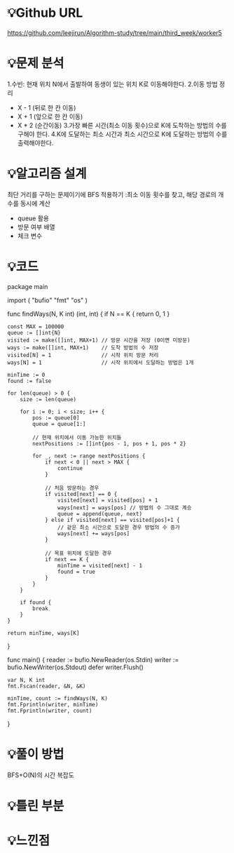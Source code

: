 # 💡Github URL
https://github.com/leejirun/Algorithm-study/tree/main/third_week/worker5

# 💡**문제 분석**
1.수빈: 현재 위치 N에서 출발하여 동생이 있는 위치 K로 이동해야한다.
2.이동 방법 정리
- X - 1 (뒤로 한 칸 이동)
- X + 1 (앞으로 한 칸 이동)
- X * 2 (순간이동)
3.가장 빠른 시간(최소 이동 횟수)으로 K에 도착하는 방법의 수를 구해야 한다.
4.K에 도달하는 최소 시간과 최소 시간으로 K에 도달하는 방법의 수를 출력해야한다.

# 💡**알고리즘 설계**
최단 거리를 구하는 문제이기에 BFS 적용하기
:최소 이동 횟수를 찾고, 해당 경로의 개수를 동시에 계산
- queue 활용
- 방문 여부 배열 
- 체크 변수

# 💡코드
package main

import (
	"bufio"
	"fmt"
	"os"
)

func findWays(N, K int) (int, int) {
	if N == K {
		return 0, 1
	}

	const MAX = 100000
	queue := []int{N}
	visited := make([]int, MAX+1) // 방문 시간을 저장 (0이면 미방문)
	ways := make([]int, MAX+1)    // 도착 방법의 수 저장
	visited[N] = 1                // 시작 위치 방문 처리
	ways[N] = 1                   // 시작 위치에서 도달하는 방법은 1개

	minTime := 0
	found := false

	for len(queue) > 0 {
		size := len(queue)

		for i := 0; i < size; i++ {
			pos := queue[0]
			queue = queue[1:]

			// 현재 위치에서 이동 가능한 위치들
			nextPositions := []int{pos - 1, pos + 1, pos * 2}

			for _, next := range nextPositions {
				if next < 0 || next > MAX {
					continue
				}

				// 처음 방문하는 경우
				if visited[next] == 0 {
					visited[next] = visited[pos] + 1
					ways[next] = ways[pos] // 방법의 수 그대로 계승
					queue = append(queue, next)
				} else if visited[next] == visited[pos]+1 {
					// 같은 최소 시간으로 도달한 경우 방법의 수 증가
					ways[next] += ways[pos]
				}

				// 목표 위치에 도달한 경우
				if next == K {
					minTime = visited[next] - 1
					found = true
				}
			}
		}

		if found {
			break
		}
	}

	return minTime, ways[K]
}

func main() {
	reader := bufio.NewReader(os.Stdin)
	writer := bufio.NewWriter(os.Stdout)
	defer writer.Flush()

	var N, K int
	fmt.Fscan(reader, &N, &K)

	minTime, count := findWays(N, K)
	fmt.Fprintln(writer, minTime)
	fmt.Fprintln(writer, count)
}

# 💡풀이 방법
BFS+O(N)의 시간 복잡도


# 💡틀린 부분





# 💡느낀점